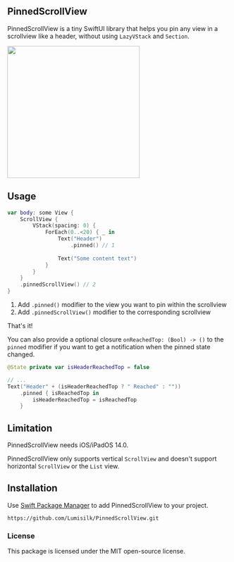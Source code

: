 ## PinnedScrollView

PinnedScrollView is a tiny SwiftUI library that helps you pin any view in a scrollview like a header, without using  `LazyVStack` and `Section`.

<img src="https://github.com/Lumisilk/PinnedScrollView/assets/11924267/d18bed21-db75-4942-a85a-93eac4771894" width="300"/>

## Usage

```swift
var body: some View {
    ScrollView {
        VStack(spacing: 0) {
            ForEach(0..<20) { _ in
                Text("Header")
                    .pinned() // 1
                
                Text("Some content text")
            }
        }
    }
    .pinnedScrollView() // 2
}
```

1. Add `.pinned()` modifier to the view you want to pin within the scrollview
2. Add `.pinnedScrollView()` modifier to the corresponding scrollview

That's it!



You can also provide a optional closure `onReachedTop: (Bool) -> ()` to the `pinned` modifier if you want to get a notification when the pinned state changed.

```swift
@State private var isHeaderReachedTop = false

// ...
Text("Header" + (isHeaderReachedTop ? " Reached" : ""))
    .pinned { isReachedTop in
        isHeaderReachedTop = isReachedTop
    }
```

## Limitation

PinnedScrollView needs iOS/iPadOS 14.0.

PinnedScrollView only supports vertical `ScrollView` and doesn't support horizontal `ScrollView` or the `List` view.

## Installation

Use [Swift Package Manager](https://developer.apple.com/documentation/xcode/adding-package-dependencies-to-your-app) to add PinnedScrollView to your project.

`https://github.com/Lumisilk/PinnedScrollView.git`

### License

This package is licensed under the MIT open-source license.
